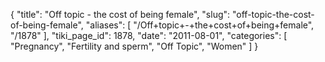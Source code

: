{
  "title": "Off topic - the cost of being female",
  "slug": "off-topic-the-cost-of-being-female",
  "aliases": [
    "/Off+topic+-+the+cost+of+being+female",
    "/1878"
  ],
  "tiki_page_id": 1878,
  "date": "2011-08-01",
  "categories": [
    "Pregnancy",
    "Fertility and sperm",
    "Off Topic",
    "Women"
  ]
}

